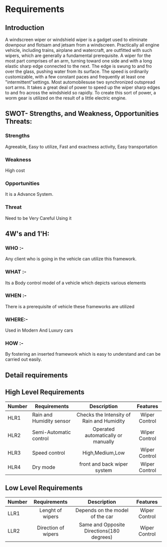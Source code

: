 # Requirements

 ## Introduction
 
A windscreen wiper or windshield wiper is a gadget used to eliminate downpour and flotsam and jetsam from a windscreen. Practically all engine vehicle, including trains, airplane and watercraft, are outfitted with such wipers, which are generally a fundamental prerequisite. A wiper for the most part comprises of an arm, turning toward one side and with a long elastic sharp edge connected to the next. The edge is swung to and fro over the glass, pushing water from its surface. The speed is ordinarily customizable, with a few constant paces and frequently at least one "intermittent"settings. Most automobilesuse two synchronized outspread sort arms. It takes a great deal of power to speed up the wiper sharp edges to and fro across the windshield so rapidly. To create this sort of power, a worm gear is utilized on the result of a little electric engine.





## SWOT- Strengths, and Weakness, Opportunities Threats:

### Strengths
 
Agreeable, Easy to utilize, Fast and exactness activity, Easy transportation

### Weakness

High cost

### Opportunities

It is  a Advance System.

### Threat

Need to be Very Careful Using it 

## 4W's and 1'H:

### WHO :-

Any client who is going in the vehicle can utilize this framework.
### WHAT :-

Its a Body control model of a vehicle which depicts various elements

### WHEN :-

There is a prerequisite of vehicle these frameworks are utilized

### WHERE:-

Used in Modern And Luxury  cars

### HOW :- 

By fostering an inserted framework which is easy to understand and can be carried out easily.

## Detail requirements

 ## High Level Requirements
Number |Requirements|	Description	|Features |
|-----------|------------|:---------:|:---------:|
HLR1 |	Rain and Humidity sensor| Checks the Intensity of Rain and Humidity| Wiper Control|	
HLR2	|Semi-Automatic control| Operated automatically or manually	|	Wiper Control|
HLR3	|Speed control |High,Medium,Low|	Wiper Control|
HLR4 |Dry mode |front and back wiper system| Wiper Control|

## Low Level Requirements
Number| Requirements|	Description|	Features|	
|--------------------|:---------:|:--------:|:-----:|
LLR1	|Lenght of wipers| Depends on the model of the car |	Wiper Control | 
LLR2	| Direction of wipers  | Same and Opposite Directions(180 degrees) |	Wiper Control |
